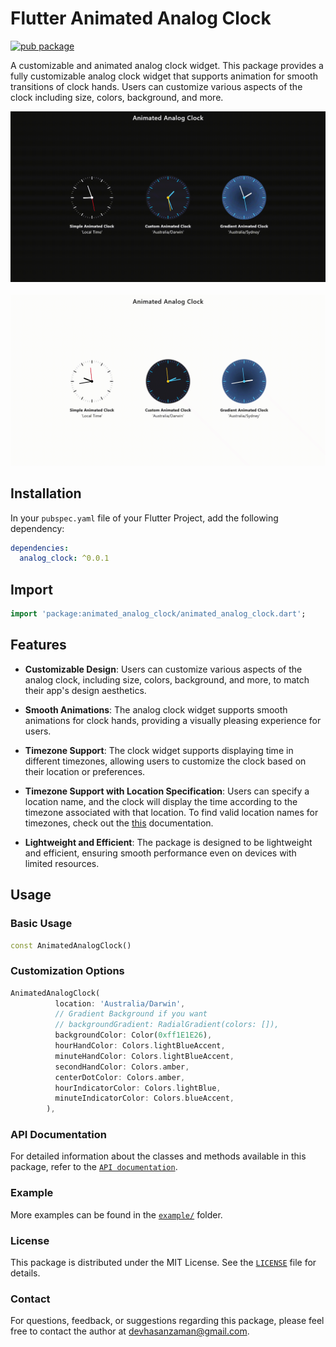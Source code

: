 # Flutter Animated Analog Clock

[![pub package](https://img.shields.io/badge/pub-v0.0.1-orange)](https://pub.dev/packages/animated_analog_clock)

A customizable and animated analog clock widget.
This package provides a fully customizable analog clock widget that supports
animation for smooth transitions of clock hands. Users can customize various
aspects of the clock including size, colors, background, and more.

![Flutter Analog Clock Screenshot](https://github.com/MuhammadHasan-Git/animated_analog_clock/blob/main/screenshots/animated_analog_clock_dark.gif)
&nbsp;
![Flutter Analog Clock Screenshot](https://github.com/MuhammadHasan-Git/animated_analog_clock/blob/main/screenshots/animated_analog_clock_light.gif)

## Installation

In your `pubspec.yaml` file of your Flutter Project, add the following dependency:

```yaml
dependencies:
  analog_clock: ^0.0.1
```

## Import

```dart
import 'package:animated_analog_clock/animated_analog_clock.dart';
```

## Features

- **Customizable Design**: Users can customize various aspects of the analog clock, including size, colors, background, and more, to match their app's design aesthetics.

- **Smooth Animations**: The analog clock widget supports smooth animations for clock hands, providing a visually pleasing experience for users.

- **Timezone Support**: The clock widget supports displaying time in different timezones, allowing users to customize the clock based on their location or preferences.

- **Timezone Support with Location Specification**: Users can specify a location name, and the clock will display the time according to the timezone associated with that location. To find valid location names for timezones, check out the [this](https://help.syncfusion.com/flutter/calendar/timezone) documentation.

- **Lightweight and Efficient**: The package is designed to be lightweight and efficient, ensuring smooth performance even on devices with limited resources.

## Usage

### Basic Usage

```dart
const AnimatedAnalogClock()
```

### Customization Options

```dart
AnimatedAnalogClock(
          location: 'Australia/Darwin',
          // Gradient Background if you want
          // backgroundGradient: RadialGradient(colors: []),
          backgroundColor: Color(0xff1E1E26),
          hourHandColor: Colors.lightBlueAccent,
          minuteHandColor: Colors.lightBlueAccent,
          secondHandColor: Colors.amber,
          centerDotColor: Colors.amber,
          hourIndicatorColor: Colors.lightBlue,
          minuteIndicatorColor: Colors.blueAccent,
        ),
```

### API Documentation

For detailed information about the classes and methods available in this package, refer to the [`API documentation`](https://pub.dev/documentation/animated_analog_clock/latest/).

### Example

More examples can be found in the [`example/`](https://github.com/MuhammadHasan-Git/animated_analog_clock/tree/main/example/lib) folder.

### License

This package is distributed under the MIT License. See the [`LICENSE`](LICENSE) file for details.

### Contact

For questions, feedback, or suggestions regarding this package, please feel free to contact the author at [devhasanzaman@gmail.com](mailto:devhasanzaman@gmail.com).
